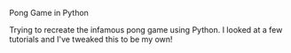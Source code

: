 Pong Game in Python

Trying to recreate the infamous pong game using Python. I looked at a few tutorials and I've tweaked this to be my own! 
